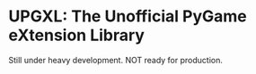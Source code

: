 # UPGXL: The Unofficial PyGame eXtension Library
Still under heavy development.  NOT ready for production.